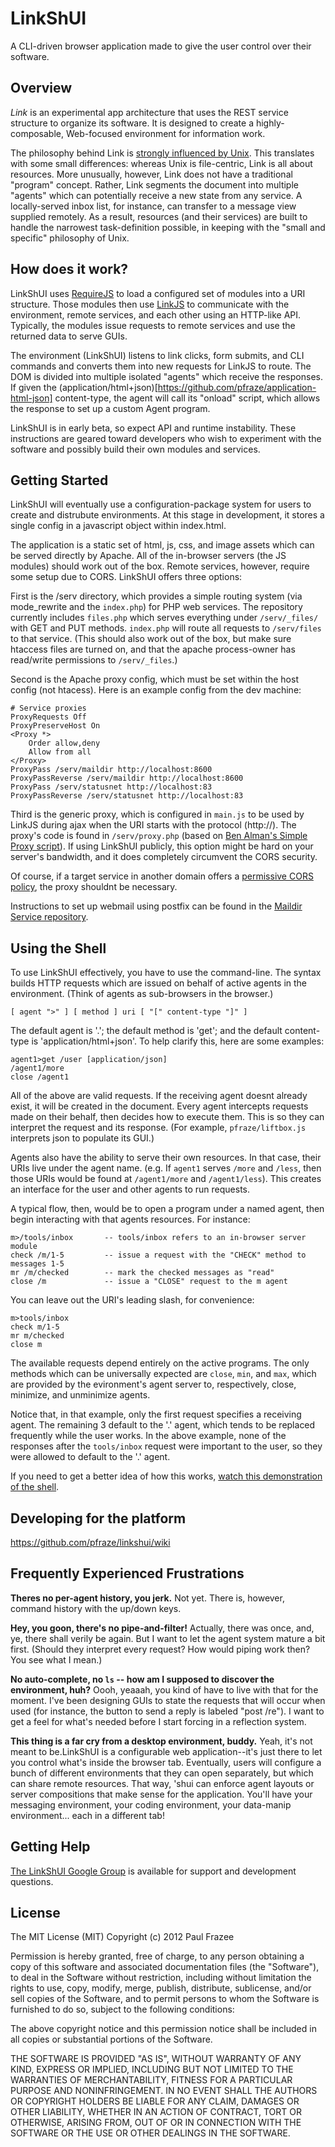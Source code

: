 LinkShUI
========

A CLI-driven browser application made to give the user control over their software.

## Overview

*Link* is an experimental app architecture that uses the REST service structure to organize its software. It is designed to create a highly-composable, Web-focused environment for information work.

The philosophy behind Link is [strongly influenced by Unix](http://en.wikipedia.org/wiki/Unix_philosophy). This translates with some small differences: whereas Unix is file-centric, Link is all about resources. More unusually, however, Link does not have a traditional "program" concept. Rather, Link segments the document into multiple "agents" which can potentially receive a new state from any service. A locally-served inbox list, for instance, can transfer to a message view supplied remotely. As a result, resources (and their services) are built to handle the narrowest task-definition possible, in keeping with the "small and specific" philosophy of Unix.

## How does it work?

LinkShUI uses [RequireJS](http://requirejs.org) to load a configured set of modules into a URI structure. Those modules then use [LinkJS](http://github.com/pfraze/linkjs) to communicate with the environment, remote services, and each other using an HTTP-like API. Typically, the modules issue requests to remote services and use the returned data to serve GUIs.

The environment (LinkShUI) listens to link clicks, form submits, and CLI commands and converts them into new requests for LinkJS to route. The DOM is divided into multiple isolated "agents" which receive the responses. If given the (application/html+json)[https://github.com/pfraze/application-html-json] content-type, the agent will call its "onload" script, which allows the response to set up a custom Agent program.

LinkShUI is in early beta, so expect API and runtime instability. These instructions are geared toward developers who wish to experiment with the software and possibly build their own modules and services.

## Getting Started

LinkShUI will eventually use a configuration-package system for users to create and distrubute environments. At this stage in development, it stores a single config in a javascript object within index.html.

The application is a static set of html, js, css, and image assets which can be served directly by Apache. All of the in-browser servers (the JS modules) should work out of the box. Remote services, however, require some setup due to CORS. LinkShUI offers three options:

First is the /serv directory, which provides a simple routing system (via mode_rewrite and the `index.php`) for PHP web services. The repository currently includes `files.php` which serves everything under `/serv/_files/` with GET and PUT methods. `index.php` will route all requests to `/serv/files` to that service. (This should also work out of the box, but make sure htaccess files are turned on, and that the apache process-owner has read/write permissions to `/serv/_files`.)

Second is the Apache proxy config, which must be set within the host config (not htacess). Here is an example config from the dev machine:

```
# Service proxies
ProxyRequests Off
ProxyPreserveHost On
<Proxy *>
    Order allow,deny
    Allow from all
</Proxy>
ProxyPass /serv/maildir http://localhost:8600
ProxyPassReverse /serv/maildir http://localhost:8600
ProxyPass /serv/statusnet http://localhost:83
ProxyPassReverse /serv/statusnet http://localhost:83
```

Third is the generic proxy, which is configured in `main.js` to be used by LinkJS during ajax when the URI starts with the protocol (http://). The proxy's code is found in `/serv/proxy.php` (based on [Ben Alman's Simple Proxy script](https://github.com/cowboy/php-simple-proxy)). If using LinkShUI publicly, this option might be hard on your server's bandwidth, and it does completely circumvent the CORS security.

Of course, if a target service in another domain offers a [permissive CORS policy](https://www.google.com/search?q=CORS+ajax), the proxy shouldnt be necessary.

Instructions to set up webmail using postfix can be found in the [Maildir Service repository](https://github.com/pfraze/maildir-service).

## Using the Shell

To use LinkShUI effectively, you have to use the command-line. The syntax builds HTTP requests which are issued on behalf of active agents in the environment. (Think of agents as sub-browsers in the browser.)

```[ agent ">" ] [ method ] uri [ "[" content-type "]" ]```

The default agent is '.'; the default method is 'get'; and the default content-type is 'application/html+json'. To help clarify this, here are some examples:

```
agent1>get /user [application/json]
/agent1/more
close /agent1
```

All of the above are valid requests. If the receiving agent doesnt already exist, it will be created in the document. Every agent intercepts requests made on their behalf, then decides how to execute them. This is so they can interpret the request and its response. (For example, `pfraze/liftbox.js` interprets json to populate its GUI.)

Agents also have the ability to serve their own resources. In that case, their URIs live under the agent name. (e.g. If `agent1` serves `/more` and `/less`, then those URIs would be found at `/agent1/more` and `/agent1/less`). This creates an interface for the user and other agents to run requests.

A typical flow, then, would be to open a program under a named agent, then begin interacting with that agents resources. For instance:

```
m>/tools/inbox       -- tools/inbox refers to an in-browser server module
check /m/1-5         -- issue a request with the "CHECK" method to messages 1-5
mr /m/checked        -- mark the checked messages as "read"
close /m             -- issue a "CLOSE" request to the m agent 
```

You can leave out the URI's leading slash, for convenience:

```
m>tools/inbox
check m/1-5
mr m/checked
close m
```

The available requests depend entirely on the active programs. The only methods which can be universally expected are `close`, `min`, and `max`, which are provided by the evironment's agent server to, respectively, close, minimize, and unminimize agents.

Notice that, in that example, only the first request specifies a receiving agent. The remaining 3 default to the '.' agent, which tends to be replaced frequently while the user works. In the above example, none of the responses after the `tools/inbox` request were important to the user, so they were allowed to default to the '.' agent.

If you need to get a better idea of how this works, [watch this demonstration of the shell](#TODO).

## Developing for the platform

<https://github.com/pfraze/linkshui/wiki>

## Frequently Experienced Frustrations

**Theres no per-agent history, you jerk.** Not yet. There is, however, command history with the up/down keys.

**Hey, you goon, there's no pipe-and-filter!** Actually, there was once, and, ye, there shall verily be again. But I want to let the agent system mature a bit first. (Should they interpret every request? How would piping work then? You see what I mean.)

**No auto-complete, no `ls` -- how am I supposed to discover the environment, huh?** Oooh, yeaaah, you kind of have to live with that for the moment. I've been designing GUIs to state the requests that will occur when used (for instance, the button to send a reply is labeled "post /re"). I want to get a feel for what's needed before I start forcing in a reflection system.

**This thing is a far cry from a desktop environment, buddy.** Yeah, it's not meant to be.LinkShUI is a configurable web application--it's just there to let you control what's inside the browser tab. Eventually, users will configure a bunch of different environments that they can open separately, but which can share remote resources. That way, 'shui can enforce agent layouts or server compositions that make sense for the application. You'll have your messaging environment, your coding environment, your data-manip environment... each in a different tab!

## Getting Help

[The LinkShUI Google Group](https://groups.google.com/forum/#!forum/linkshui) is available for support and development questions.

## License

The MIT License (MIT)
Copyright (c) 2012 Paul Frazee

Permission is hereby granted, free of charge, to any person obtaining a copy of this software and associated documentation files (the "Software"), to deal in the Software without restriction, including without limitation the rights to use, copy, modify, merge, publish, distribute, sublicense, and/or sell copies of the Software, and to permit persons to whom the Software is furnished to do so, subject to the following conditions:

The above copyright notice and this permission notice shall be included in all copies or substantial portions of the Software.

THE SOFTWARE IS PROVIDED "AS IS", WITHOUT WARRANTY OF ANY KIND, EXPRESS OR IMPLIED, INCLUDING BUT NOT LIMITED TO THE WARRANTIES OF MERCHANTABILITY, FITNESS FOR A PARTICULAR PURPOSE AND NONINFRINGEMENT. IN NO EVENT SHALL THE AUTHORS OR COPYRIGHT HOLDERS BE LIABLE FOR ANY CLAIM, DAMAGES OR OTHER LIABILITY, WHETHER IN AN ACTION OF CONTRACT, TORT OR OTHERWISE, ARISING FROM, OUT OF OR IN CONNECTION WITH THE SOFTWARE OR THE USE OR OTHER DEALINGS IN THE SOFTWARE.
